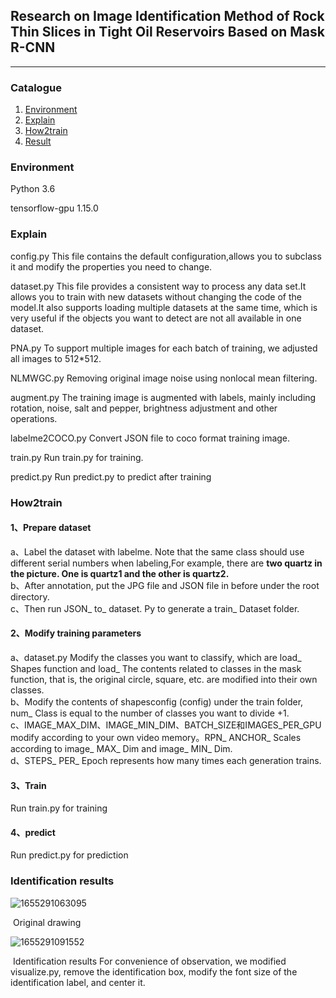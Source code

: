 ## Research on Image Identification Method of Rock Thin Slices in Tight Oil Reservoirs Based on Mask R-CNN

---

### Catalogue
1. [Environment](#Environment)
2. [Explain](#Explain)
3. [How2train](#How2train)
4. [Result](#Result)

### Environment
Python 3.6

tensorflow-gpu 1.15.0

### Explain
config.py This file contains the default configuration,allows you to subclass it and modify the properties you need to change.

dataset.py This file provides a consistent way to process any data set.It allows you to train with new datasets without changing the code of the model.It also supports loading multiple datasets at the same time, which is very useful if the objects you want to detect are not all available in one dataset.

PNA.py To support multiple images for each batch of training, we adjusted all images to 512*512.

NLMWGC.py Removing original image noise using nonlocal mean filtering.

augment.py The training image is augmented with labels, mainly including rotation, noise, salt and pepper, brightness adjustment and other operations.

labelme2COCO.py Convert JSON file to coco format training image.

train.py Run train.py for training.

predict.py Run predict.py to predict after training

### How2train
#### 1、Prepare dataset
a、Label the dataset with labelme. Note that the same class should use different serial numbers when labeling,For example, there are **two quartz in the picture. One is quartz1 and the other is quartz2.**    
b、After annotation, put the JPG file and JSON file in before under the root directory.  
c、Then run JSON_ to_ dataset. Py to generate a train_ Dataset folder.

#### 2、Modify training parameters
a、dataset.py Modify the classes you want to classify, which are load_ Shapes function and load_ The contents related to classes in the mask function, that is, the original circle, square, etc. are modified into their own classes.   
b、Modify the contents of shapesconfig (config) under the train folder, num_ Class is equal to the number of classes you want to divide +1.  
c、IMAGE_MAX_DIM、IMAGE_MIN_DIM、BATCH_SIZE和IMAGES_PER_GPU modify according to your own video memory。RPN_ ANCHOR_ Scales according to image_ MAX_ Dim and image_ MIN_ Dim.  
d、STEPS_ PER_ Epoch represents how many times each generation trains.  

#### 3、Train

Run train.py for training

#### 4、predict
Run predict.py for prediction

### Identification results
![1655291063095](C:\Users\DMIS-ldd\AppData\Roaming\Typora\typora-user-images\1655291063095.png)

​                                                                                            Original drawing

![1655291091552](C:\Users\DMIS-ldd\AppData\Roaming\Typora\typora-user-images\1655291091552.png)

​                                                                                       Identification results
For convenience of observation, we modified visualize.py, remove the identification box, modify the font size of the identification label, and center it.
